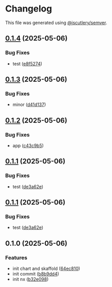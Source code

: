 # Changelog

This file was generated using [@jscutlery/semver](https://github.com/jscutlery/semver).

## [0.1.4](https://github.com/DOstapovets/mono-skaffold-nx/compare/client-0.1.3...client-0.1.4) (2025-05-06)


### Bug Fixes

* test ([e8f5274](https://github.com/DOstapovets/mono-skaffold-nx/commit/e8f5274c5cad1e3e57c6c11a2bf9882342b335d8))

## [0.1.3](https://github.com/DOstapovets/mono-skaffold-nx/compare/client-0.1.2...client-0.1.3) (2025-05-06)


### Bug Fixes

* minor ([d41d137](https://github.com/DOstapovets/mono-skaffold-nx/commit/d41d137d7f49a1d5103448848324ee5db2b0ab0c))

## [0.1.2](https://github.com/DOstapovets/mono-skaffold-nx/compare/client-0.1.1...client-0.1.2) (2025-05-06)


### Bug Fixes

* app ([c43c9b5](https://github.com/DOstapovets/mono-skaffold-nx/commit/c43c9b543d34377ae9da66252f3941c468ead2a6))

## [0.1.1](https://github.com/DOstapovets/mono-skaffold-nx/compare/client-0.1.0...client-0.1.1) (2025-05-06)


### Bug Fixes

* test ([de3a62e](https://github.com/DOstapovets/mono-skaffold-nx/commit/de3a62e3489215523ce40b26c9c0aae813de963b))

## [0.1.1](https://github.com/DOstapovets/mono-skaffold-nx/compare/client-0.1.0...client-0.1.1) (2025-05-06)


### Bug Fixes

* test ([de3a62e](https://github.com/DOstapovets/mono-skaffold-nx/commit/de3a62e3489215523ce40b26c9c0aae813de963b))

## 0.1.0 (2025-05-06)


### Features

* init chart and skaffold ([64ec810](https://github.com/DOstapovets/mono-skaffold-nx/commit/64ec81060d959667aa70aaacff32f6bd140d80a6))
* init commit ([b8b9dd4](https://github.com/DOstapovets/mono-skaffold-nx/commit/b8b9dd429b10ca1c22560e8ac2b9172349c6a718))
* init nx ([b32e098](https://github.com/DOstapovets/mono-skaffold-nx/commit/b32e09861e7dfc86a26fe8cc76fc066fe9ae6f09))
